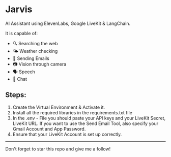 # Jarvis
AI Assistant using ElevenLabs, Google LiveKit &amp; LangChain.

It is capable of:
- 🔍 Searching the web  
- 🌤️ Weather checking
- 📨 Sending Emails 
- 📷 Vision through camera
- 🗣️ Speech
- 📝 Chat

## Steps:
1. Create the Virtual Environment & Activate it.
3. Install all the required libraries in the requirements.txt file
4. In the .env - File you should paste your API keys and your LiveKit Secret, LiveKit URL.
   If you want to use the Send Email Tool, also specify your Gmail Account and App Password. 
5. Ensure that your LiveKit Account is set up correctly.

---

Don't forget to star this repo and give me a follow!
